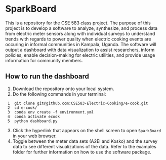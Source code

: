 # SparkBoard <br>
This is a repository for the CSE 583 class project. The purpose of this project is to develop a software to analyze, synthesize, and process data from electric meter sensors along with individual surveys to understand trends with regards to power quality when electric cooking events are occuring in informal communities in Kampala, Uganda. The software will output a dashboard with data visualization to assist researchers, inform policies, enable decision-making for electric utilities, and provide usage information for community members.

## How to run the dashboard
1. Download the repository onto your local system.  
2. Do the following commands in your terminal:  
```
 1  git clone git@github.com:CSE583-Electric-Cooking/e-cook.git
 2  cd e-cook/
 3  conda env create -f environment.yml
 4  conda activate ecook  
 5  python dashboard.py
```  
3. Click the hyperlink that appears on the shell screen to open `SparkBoard` in your web browser.
4. Toggle between the meter data sets (A2EI and Kosko) and the survey data to see different visualizations of the data. Refer to the examples folder for further information on how to use the software package.
